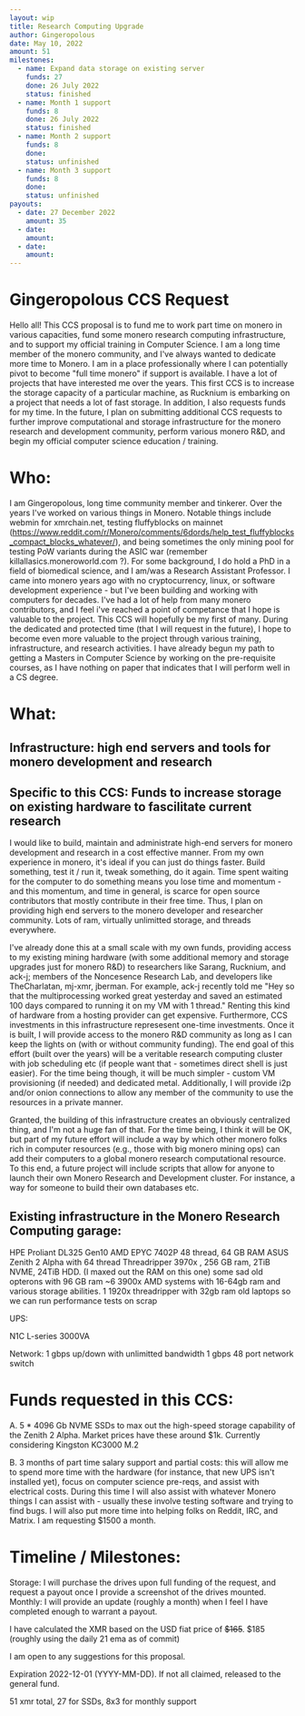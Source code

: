 ```yaml
---
layout: wip
title: Research Computing Upgrade
author: Gingeropolous
date: May 10, 2022
amount: 51
milestones:
  - name: Expand data storage on existing server
    funds: 27
    done: 26 July 2022
    status: finished
  - name: Month 1 support 
    funds: 8
    done: 26 July 2022
    status: finished
  - name: Month 2 support 
    funds: 8
    done:
    status: unfinished
  - name: Month 3 support 
    funds: 8
    done:
    status: unfinished
payouts:
  - date: 27 December 2022
    amount: 35
  - date:
    amount:
  - date:
    amount:
---
```


# Gingeropolous CCS Request


Hello all! This CCS proposal is to fund me to work part time on monero in various capacities, fund some monero research computing infrastructure, and to support my official training in Computer Science. I am a long time member of the monero community, and I've always wanted to dedicate more time to Monero. I am in a place professionally where I can potentially pivot to become "full time monero" if support is available. I have a lot of projects that have interested me over the years. This first CCS is to increase the storage capacity of a particular machine, as Rucknium is embarking on a project that needs a lot of fast storage. In addition, I also requests funds for my time. In the future, I plan on submitting additional CCS requests to further improve computational and storage infrastructure for the monero research and development community, perform various monero R&D, and begin my official computer science education / training. 

# Who:

I am Gingeropolous, long time community member and tinkerer. Over the years I've worked on various things in Monero. Notable things include webmin for xmrchain.net, testing fluffyblocks on mainnet (https://www.reddit.com/r/Monero/comments/6dords/help_test_fluffyblocks_compact_blocks_whatever/), and being sometimes the only mining pool for testing PoW variants during the ASIC war (remember killallasics.moneroworld.com ?). For some background, I do hold a PhD in a field of biomedical science, and I am/was a Research Assistant Professor. I came into monero years ago with no cryptocurrency, linux, or software development experience - but I've been building and working with computers for decades. I've had a lot of help from many monero contributors, and I feel i've reached a point of competance that I hope is valuable to the project. This CCS will hopefully be my first of many. During the dedicated and protected time (that I will request in the future), I hope to become even more valuable to the project through various training, infrastructure, and research activities. I have already begun my path to getting a Masters in Computer Science by working on the pre-requisite courses, as I have nothing on paper that indicates that I will perform well in a CS degree. 

# What: 

## Infrastructure: high end servers and tools for monero development and research

## Specific to this CCS: Funds to increase storage on existing hardware to fascilitate current research

I would like to build, maintain and administrate high-end servers for monero development and research in a cost effective manner. From my own experience in monero, it's ideal if you can just do things faster. Build something, test it / run it, tweak something, do it again. Time spent waiting for the computer to do something means you lose time and momentum - and this momentum, and time in general, is scarce for open source contributors that mostly contribute in their free time. Thus, I plan on providing high end servers to the monero developer and researcher community. Lots of ram, virtually unlimitted storage, and threads everywhere. 

I've already done this at a small scale with my own funds, providing access to my existing mining hardware (with some additional memory and storage upgrades just for monero R&D) to researchers like Sarang, Rucknium, and ack-j; members of the Noncesence Research Lab, and developers like TheCharlatan, mj-xmr, jberman. For example, ack-j recently told me "Hey so that the multiprocessing worked great yesterday and saved an estimated 100 days compared to running it on my VM with 1 thread." Renting this kind of hardware from a hosting provider can get expensive. Furthermore, CCS investments in this infrastructure represesent one-time investments. Once it is built, I will provide access to the monero R&D community as long as I can keep the lights on (with or without community funding). The end goal of this effort (built over the years) will be a veritable research computing cluster with job scheduling etc (if people want that - sometimes direct shell is just easier). For the time being though, it will be much simpler - custom VM provisioning (if needed) and dedicated metal. Additionally, I will provide i2p and/or onion connections to allow any member of the community to use the resources in a private manner.  

Granted, the building of this infrastructure creates an obviously centralized thing, and I'm not a huge fan of that. For the time being, I think it will be OK, but part of my future effort will include a way by which other monero folks rich in computer resources (e.g., those with big monero mining ops) can add their computers to a global monero research computational resource. To this end, a future project will include scripts that allow for anyone to launch their own Monero Research and Development cluster. For instance, a way for someone to build their own databases etc. 

## Existing infrastructure in the Monero Research Computing garage:
HPE Proliant DL325 Gen10 AMD EPYC 7402P 48 thread, 64 GB RAM
ASUS Zenith 2 Alpha with 64 thread Threadripper 3970x , 256 GB ram, 2TiB NVME, 24TiB HDD. (I maxed out the RAM on this one)
some sad old opterons with 96 GB ram
~6 3900x AMD systems with 16-64gb ram and various storage abilities.
1 1920x threadripper with 32gb ram 
old laptops so we can run performance tests on scrap

UPS:

N1C L-series 3000VA 

Network:
1 gbps up/down with unlimitted bandwidth
1 gbps 48 port network switch

# Funds requested in this CCS:
A. 5 * 4096 Gb  NVME SSDs to max out the high-speed storage capability of the Zenith 2 Alpha. Market prices have these around $1k.  Currently considering Kingston KC3000 M.2

B. 3 months of part time salary support and partial costs: this will allow me to spend more time with the hardware (for instance, that new UPS isn't installed yet), focus on computer science pre-reqs, and assist with electrical costs. During this time I will also assist with whatever Monero things I can assist with - usually these involve testing software and trying to find bugs. I will also put more time into helping folks on Reddit, IRC, and Matrix. I am requesting $1500 a month. 

# Timeline / Milestones:

Storage: I will purchase the drives upon full funding of the request, and request a payout once I provide a screenshot of the drives mounted. 
Monthly: I will provide an update (roughly a month) when I feel I have completed enough to warrant a payout.  

I have calculated the XMR based on the USD fiat price of ~~$165~~. $185 (roughly using the daily 21 ema as of commit) 

I am open to any suggestions for this proposal. 

Expiration 2022-12-01 (YYYY-MM-DD). If not all claimed, released to the general fund. 

51 xmr total, 27 for SSDs, 8x3 for monthly support
